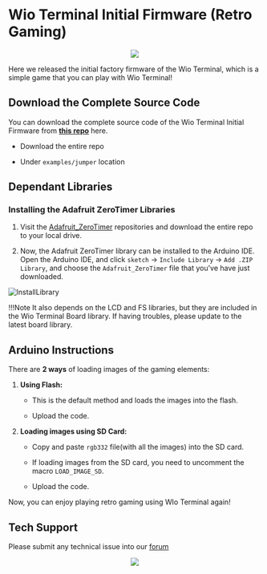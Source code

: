 # Wio Terminal Initial Firmware (Retro Gaming)

<div align=center><img src="https://static-cdn.seeedstudio.site/media/wysiwyg/wtretro.gif"/></div>

Here we released the initial factory firmware of the Wio Terminal, which is a simple game that you can play with Wio Terminal!

## Download the Complete Source Code

You can download the complete source code of the Wio Terminal Initial Firmware from [**this repo**](https://github.com/Seeed-Studio/Seeed_Arduino_Sketchbook/tree/master/examples/jumper) here.

- Download the entire repo

- Under `examples/jumper` location

## Dependant Libraries

### Installing the Adafruit ZeroTimer Libraries

1. Visit the [Adafruit_ZeroTimer](https://github.com/adafruit/Adafruit_ZeroTimer) repositories and download the entire repo to your local drive.

2. Now, the Adafruit ZeroTimer library can be installed to the Arduino IDE. Open the Arduino IDE, and click `sketch` -> `Include Library` -> `Add .ZIP Library`, and choose the `Adafruit_ZeroTimer` file that you've have just downloaded.

![InstallLibrary](https://files.seeedstudio.com/wiki/Wio-Terminal/img/Xnip2019-11-21_15-50-13.jpg)

!!!Note
        It also depends on the LCD and FS libraries, but they are included in the Wio Terminal Board library. If having troubles, please update to the latest board library.

## Arduino Instructions

There are **2 ways** of loading images of the gaming elements:

1. **Using Flash:**

   - This is the default method and loads the images into the flash.

   - Upload the code.

2. **Loading images using SD Card:**

   - Copy and paste `rgb332` file(with all the images) into the SD card.

   - If loading images from the SD card, you need to uncomment the macro `LOAD_IMAGE_SD`.

   - Upload the code.

Now, you can enjoy playing retro gaming using WIo Terminal again!

## Tech Support

Please submit any technical issue into our [forum](https://forum.seeedstudio.com/)<br /><p style="text-align:center"><a href="https://www.seeedstudio.com/act-4.html?utm_source=wiki&utm_medium=wikibanner&utm_campaign=newproducts" target="_blank"><img src="https://files.seeedstudio.com/wiki/Wiki_Banner/new_product.jpg" /></a></p>
